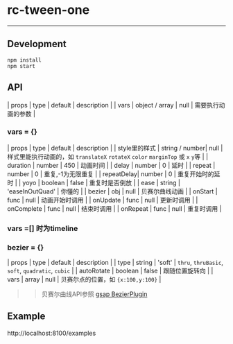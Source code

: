 # rc-tween-one
---

## Development

```
npm install
npm start
```

## API

| props      | type           | default | description    |
| vars       | object / array | null    | 需要执行动画的参数 |


### vars = {}

| props      | type           | default | description    |
| style里的样式 | string / number| null  | 样式里能执行动画的，如 `translateX` `rotateX` `color` `marginTop` 或 `x` `y`等 |
| duration   |  number        | 450     | 动画时间     |
| delay      | number         | 0       | 延时  |
| repeat     | number         | 0       | 重复,-1为无限重复 |
| repeatDelay| number         | 0       | 重复开始时的延时 |
| yoyo       | boolean        | false   | 重复时是否倒放  |
| ease       | string         | 'easeInOutQuad' | 你懂的 |
| bezier     | obj            | null    | 贝赛尔曲线动画   |
| onStart    | func           | null    | 动画开始时调用  |
| onUpdate   | func           | null    | 更新时调用  |
| onComplete | func           | null    | 结束时调用  |
| onRepeat   | func           | null    | 重复时调用  |



### vars =[] 时为timeline

### bezier = {}

| props      | type           | default | description    |
| type       | string         | 'soft'  | `thru`, `thruBasic`, `soft`, `quadratic`, `cubic` |
| autoRotate | boolean        | false   | 跟随位置旋转向  |
| vars       | array          | null    | 贝赛尔点的位置，如 `{x:100,y:100}` |

>> 贝赛尔曲线API参照 [gsap BezierPlugin](http://greensock.com/docs/#/HTML5/GSAP/Plugins/BezierPlugin/)

## Example

http://localhost:8100/examples
